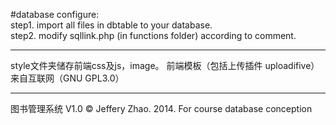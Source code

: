 #database configure:<br />
step1. import all files in dbtable to your database.<br />
step2. modify sqllink.php (in functions folder) according to comment.

<hr />
style文件夹储存前端css及js，image。
前端模板（包括上传插件 uploadifive）来自互联网（GNU GPL3.0）

<hr />
图书管理系统
V1.0
&copy; Jeffery Zhao. 2014. For course database conception
